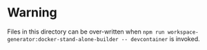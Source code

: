# Warning

Files in this directory can be over-written when `npm run workspace-generator:docker-stand-alone-builder -- devcontainer` is invoked.
